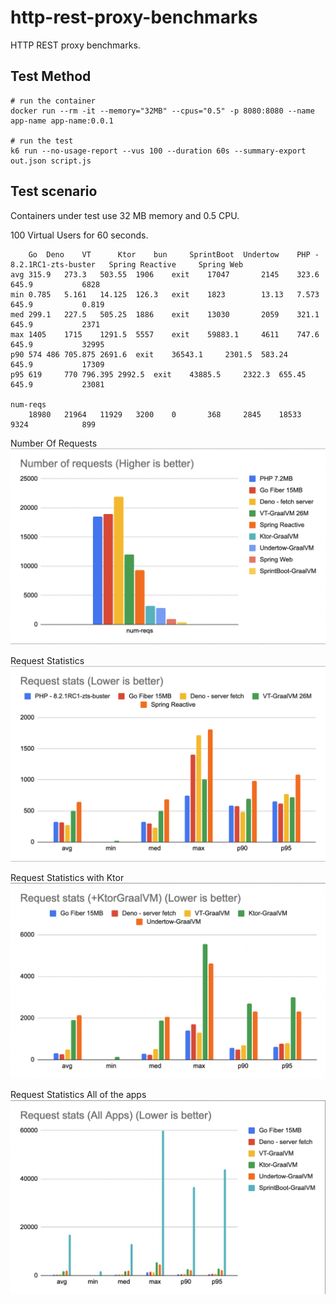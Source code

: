 # http-rest-proxy-benchmarks

HTTP REST proxy benchmarks.

## Test Method

```
# run the container
docker run --rm -it --memory="32MB" --cpus="0.5" -p 8080:8080 --name app-name app-name:0.0.1

# run the test
k6 run --no-usage-report --vus 100 --duration 60s --summary-export out.json script.js
```



## Test scenario

Containers under test use 32 MB memory and 0.5 CPU.

100 Virtual Users for 60 seconds.

```
	Go	Deno	VT      Ktor	bun     SprintBoot  Undertow	PHP - 8.2.1RC1-zts-buster	Spring Reactive 	Spring Web
avg	315.9	273.3	503.55	1906	exit	17047	    2145	323.6				645.9			6828
min	0.785	5.161	14.125	126.3	exit	1823	    13.13	7.573				645.9			0.819
med	299.1	227.5	505.25	1886	exit	13030	    2059	321.1				645.9			2371
max	1405	1715	1291.5	5557	exit	59883.1	    4611	747.6				645.9			32995
p90	574	486	705.875	2691.6	exit	36543.1	    2301.5	583.24				645.9			17309
p95	619 	770	796.395	2992.5	exit	43885.5	    2322.3	655.45				645.9			23081

num-reqs
	18980	21964	11929	3200	0       368	    2845	18533				9324			899
```

Number Of Requests
![Number Of Requests](files/bench-01b.png)


Request Statistics
![Request Statistics](files/bench-02b.png)


Request Statistics with Ktor
![Request Statistics](files/bench-03.png)

Request Statistics All of the apps
![Request Statistics](files/bench-04.png)

